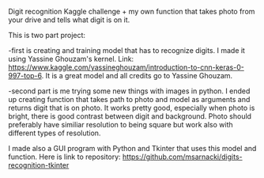 Digit recognition Kaggle challenge + my own function that takes photo from your drive and tells what digit is on it.

This is two part project:

-first is creating and training model that has to recognize digits. I made it using Yassine Ghouzam's kernel. Link: https://www.kaggle.com/yassineghouzam/introduction-to-cnn-keras-0-997-top-6. It is a great model and all credits go to Yassine Ghouzam.

-second part is me trying some new things with images in python. I ended up creating function that takes path to photo and model as arguments and returns digit that is on photo. It works pretty good, especially when photo is bright, there is good contrast between digit and background. Photo should preferably have similiar resolution to being square but work also with different types of resolution.
  
  I made also a GUI program with Python and Tkinter that uses this model and function. Here is link to repository: https://github.com/msarnacki/digits-recognition-tkinter
